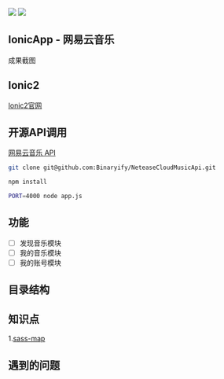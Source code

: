 ![](https://img.shields.io/badge/language-Angular-orange.svg)
![](https://img.shields.io/badge/framework-Ionic-blue.svg)

## IonicApp - 网易云音乐


<div style="display: flex; margin-top: 12px;">
成果截图
</div>

## Ionic2
[Ionic2官网](http://ionicframework.com/getting-started/)

## 开源API调用
[网易云音乐 API](https://binaryify.github.io/NeteaseCloudMusicApi/#/?id=neteasecloudmusicapi)
```bash
git clone git@github.com:Binaryify/NeteaseCloudMusicApi.git

npm install

PORT=4000 node app.js
```

## 功能
- [ ] 发现音乐模块
- [ ] 我的音乐模块
- [ ] 我的账号模块

## 目录结构


## 知识点
1.[sass-map](https://www.w3cplus.com/preprocessor/sass-maps.html)<br>

## 遇到的问题

